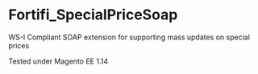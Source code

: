 # Fortifi_SpecialPriceSoap
WS-I Compliant SOAP extension for supporting mass updates on special prices

Tested under Magento EE 1.14


